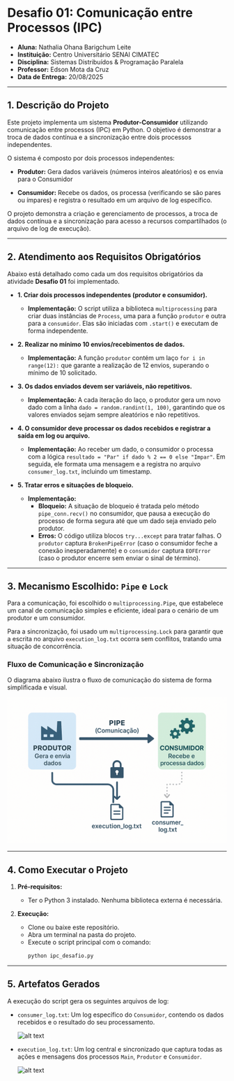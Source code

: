 # Desafio 01: Comunicação entre Processos (IPC)

* **Aluna:** Nathalia Ohana Barigchum Leite
* **Instituição:** Centro Universitário SENAI CIMATEC
* **Disciplina:** Sistemas Distribuídos & Programação Paralela
* **Professor:** Edson Mota da Cruz
* **Data de Entrega:** 20/08/2025

---

## 1. Descrição do Projeto

Este projeto implementa um sistema **Produtor-Consumidor** utilizando comunicação entre processos (IPC) em Python. O objetivo é demonstrar a troca de dados contínua e a sincronização entre dois processos independentes.

O sistema é composto por dois processos independentes:

- **Produtor:** Gera dados variáveis (números inteiros aleatórios) e os envia para o Consumidor

- **Consumidor:** Recebe os dados, os processa (verificando se são pares ou ímpares) e registra o resultado em um arquivo de log específico.                                        

O projeto demonstra a criação e gerenciamento de processos, a troca de dados contínua e a sincronização para acesso a recursos compartilhados (o arquivo de log de execução).

---
## 2. Atendimento aos Requisitos Obrigatórios

Abaixo está detalhado como cada um dos requisitos obrigatórios da atividade  **Desafio 01** foi implementado.

* **1. Criar dois processos independentes (produtor e consumidor).**
    * **Implementação:** O script utiliza a biblioteca `multiprocessing` para criar duas instâncias de `Process`, uma para a função `produtor` e outra para a `consumidor`. Elas são iniciadas com `.start()` e executam de forma independente.

* **2. Realizar no mínimo 10 envios/recebimentos de dados.** 
    * **Implementação:** A função `produtor` contém um laço `for i in range(12):` que garante a realização de 12 envios, superando o mínimo de 10 solicitado.

* **3. Os dados enviados devem ser variáveis, não repetitivos.**
    * **Implementação:** A cada iteração do laço, o produtor gera um novo dado com a linha `dado = random.randint(1, 100)`, garantindo que os valores enviados sejam sempre aleatórios e não repetitivos.

* **4. O consumidor deve processar os dados recebidos e registrar a saída em log ou arquivo.** 
    * **Implementação:** Ao receber um dado, o consumidor o processa com a lógica `resultado = "Par" if dado % 2 == 0 else "Impar"`. Em seguida, ele formata uma mensagem e a registra no arquivo `consumer_log.txt`, incluindo um timestamp.

* **5. Tratar erros e situações de bloqueio.** 
    * **Implementação:**
        * **Bloqueio:** A situação de bloqueio é tratada pelo método `pipe_conn.recv()` no consumidor, que pausa a execução do processo de forma segura até que um dado seja enviado pelo produtor.
        * **Erros:** O código utiliza blocos `try...except` para tratar falhas. O `produtor` captura `BrokenPipeError` (caso o consumidor feche a conexão inesperadamente) e o `consumidor` captura `EOFError` (caso o produtor encerre sem enviar o sinal de término).

---

## 3. Mecanismo Escolhido: `Pipe` e `Lock`

Para a comunicação, foi escolhido o `multiprocessing.Pipe`, que estabelece um canal de comunicação simples e eficiente, ideal para o cenário de um produtor e um consumidor. 

Para a sincronização, foi usado um `multiprocessing.Lock` para garantir que a escrita no arquivo `execution_log.txt` ocorra sem conflitos, tratando uma situação de concorrência.


### Fluxo de Comunicação e Sincronização

O diagrama abaixo ilustra o fluxo de comunicação do sistema de forma simplificada e visual.

![alt text](assets/Diagrama_do_Fluxo.png)


---


## 4. Como Executar o Projeto

1.  **Pré-requisitos:** 
    * Ter o Python 3 instalado. Nenhuma biblioteca externa é necessária.

2.  **Execução:**
    * Clone ou baixe este repositório.
    * Abra um terminal na pasta do projeto.
    * Execute o script principal com o comando:
        ```bash
        python ipc_desafio.py
        ```


---
## 5. Artefatos Gerados

A execução do script gera os seguintes arquivos de log:

* `consumer_log.txt`: Um log específico do `Consumidor`, contendo os dados recebidos e o resultado do seu processamento.


    ![alt text](Consumer_log.png)


* `execution_log.txt`: Um log central e sincronizado que captura todas as ações e mensagens dos processos `Main`, `Produtor` e `Consumidor`.


    ![alt text](Execution_log.png)
